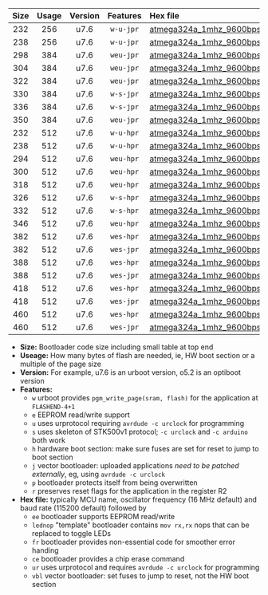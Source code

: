 |Size|Usage|Version|Features|Hex file|
|:-:|:-:|:-:|:-:|:--|
|232|256|u7.6|`w-u-jpr`|[atmega324a_1mhz_9600bps_ur_vbl.hex](https://raw.githubusercontent.com/stefanrueger/urboot/main//atmega324a_1mhz_9600bps_ur_vbl.hex)|
|238|256|u7.6|`w-u-jpr`|[atmega324a_1mhz_9600bps_lednop_ur_vbl.hex](https://raw.githubusercontent.com/stefanrueger/urboot/main//atmega324a_1mhz_9600bps_lednop_ur_vbl.hex)|
|298|384|u7.6|`weu-jpr`|[atmega324a_1mhz_9600bps_ee_ur_vbl.hex](https://raw.githubusercontent.com/stefanrueger/urboot/main//atmega324a_1mhz_9600bps_ee_ur_vbl.hex)|
|304|384|u7.6|`weu-jpr`|[atmega324a_1mhz_9600bps_ee_lednop_ur_vbl.hex](https://raw.githubusercontent.com/stefanrueger/urboot/main//atmega324a_1mhz_9600bps_ee_lednop_ur_vbl.hex)|
|322|384|u7.6|`weu-jpr`|[atmega324a_1mhz_9600bps_ee_lednop_fr_ur_vbl.hex](https://raw.githubusercontent.com/stefanrueger/urboot/main//atmega324a_1mhz_9600bps_ee_lednop_fr_ur_vbl.hex)|
|330|384|u7.6|`w-s-jpr`|[atmega324a_1mhz_9600bps_vbl.hex](https://raw.githubusercontent.com/stefanrueger/urboot/main//atmega324a_1mhz_9600bps_vbl.hex)|
|336|384|u7.6|`w-s-jpr`|[atmega324a_1mhz_9600bps_lednop_vbl.hex](https://raw.githubusercontent.com/stefanrueger/urboot/main//atmega324a_1mhz_9600bps_lednop_vbl.hex)|
|350|384|u7.6|`weu-jpr`|[atmega324a_1mhz_9600bps_ee_lednop_fr_ce_ur_vbl.hex](https://raw.githubusercontent.com/stefanrueger/urboot/main//atmega324a_1mhz_9600bps_ee_lednop_fr_ce_ur_vbl.hex)|
|232|512|u7.6|`w-u-hpr`|[atmega324a_1mhz_9600bps_ur.hex](https://raw.githubusercontent.com/stefanrueger/urboot/main//atmega324a_1mhz_9600bps_ur.hex)|
|238|512|u7.6|`w-u-hpr`|[atmega324a_1mhz_9600bps_lednop_ur.hex](https://raw.githubusercontent.com/stefanrueger/urboot/main//atmega324a_1mhz_9600bps_lednop_ur.hex)|
|294|512|u7.6|`weu-hpr`|[atmega324a_1mhz_9600bps_ee_ur.hex](https://raw.githubusercontent.com/stefanrueger/urboot/main//atmega324a_1mhz_9600bps_ee_ur.hex)|
|300|512|u7.6|`weu-hpr`|[atmega324a_1mhz_9600bps_ee_lednop_ur.hex](https://raw.githubusercontent.com/stefanrueger/urboot/main//atmega324a_1mhz_9600bps_ee_lednop_ur.hex)|
|318|512|u7.6|`weu-hpr`|[atmega324a_1mhz_9600bps_ee_lednop_fr_ur.hex](https://raw.githubusercontent.com/stefanrueger/urboot/main//atmega324a_1mhz_9600bps_ee_lednop_fr_ur.hex)|
|326|512|u7.6|`w-s-hpr`|[atmega324a_1mhz_9600bps.hex](https://raw.githubusercontent.com/stefanrueger/urboot/main//atmega324a_1mhz_9600bps.hex)|
|332|512|u7.6|`w-s-hpr`|[atmega324a_1mhz_9600bps_lednop.hex](https://raw.githubusercontent.com/stefanrueger/urboot/main//atmega324a_1mhz_9600bps_lednop.hex)|
|346|512|u7.6|`weu-hpr`|[atmega324a_1mhz_9600bps_ee_lednop_fr_ce_ur.hex](https://raw.githubusercontent.com/stefanrueger/urboot/main//atmega324a_1mhz_9600bps_ee_lednop_fr_ce_ur.hex)|
|382|512|u7.6|`wes-hpr`|[atmega324a_1mhz_9600bps_ee.hex](https://raw.githubusercontent.com/stefanrueger/urboot/main//atmega324a_1mhz_9600bps_ee.hex)|
|382|512|u7.6|`wes-jpr`|[atmega324a_1mhz_9600bps_ee_vbl.hex](https://raw.githubusercontent.com/stefanrueger/urboot/main//atmega324a_1mhz_9600bps_ee_vbl.hex)|
|388|512|u7.6|`wes-hpr`|[atmega324a_1mhz_9600bps_ee_lednop.hex](https://raw.githubusercontent.com/stefanrueger/urboot/main//atmega324a_1mhz_9600bps_ee_lednop.hex)|
|388|512|u7.6|`wes-jpr`|[atmega324a_1mhz_9600bps_ee_lednop_vbl.hex](https://raw.githubusercontent.com/stefanrueger/urboot/main//atmega324a_1mhz_9600bps_ee_lednop_vbl.hex)|
|418|512|u7.6|`wes-hpr`|[atmega324a_1mhz_9600bps_ee_lednop_fr.hex](https://raw.githubusercontent.com/stefanrueger/urboot/main//atmega324a_1mhz_9600bps_ee_lednop_fr.hex)|
|418|512|u7.6|`wes-jpr`|[atmega324a_1mhz_9600bps_ee_lednop_fr_vbl.hex](https://raw.githubusercontent.com/stefanrueger/urboot/main//atmega324a_1mhz_9600bps_ee_lednop_fr_vbl.hex)|
|460|512|u7.6|`wes-hpr`|[atmega324a_1mhz_9600bps_ee_lednop_fr_ce.hex](https://raw.githubusercontent.com/stefanrueger/urboot/main//atmega324a_1mhz_9600bps_ee_lednop_fr_ce.hex)|
|460|512|u7.6|`wes-jpr`|[atmega324a_1mhz_9600bps_ee_lednop_fr_ce_vbl.hex](https://raw.githubusercontent.com/stefanrueger/urboot/main//atmega324a_1mhz_9600bps_ee_lednop_fr_ce_vbl.hex)|

- **Size:** Bootloader code size including small table at top end
- **Useage:** How many bytes of flash are needed, ie, HW boot section or a multiple of the page size
- **Version:** For example, u7.6 is an urboot version, o5.2 is an optiboot version
- **Features:**
  + `w` urboot provides `pgm_write_page(sram, flash)` for the application at `FLASHEND-4+1`
  + `e` EEPROM read/write support
  + `u` uses urprotocol requiring `avrdude -c urclock` for programming
  + `s` uses skeleton of STK500v1 protocol; `-c urclock` and `-c arduino` both work
  + `h` hardware boot section: make sure fuses are set for reset to jump to boot section
  + `j` vector bootloader: uploaded applications *need to be patched externally*, eg, using `avrdude -c urclock`
  + `p` bootloader protects itself from being overwritten
  + `r` preserves reset flags for the application in the register R2
- **Hex file:** typically MCU name, oscillator frequency (16 MHz default) and baud rate (115200 default) followed by
  + `ee` bootloader supports EEPROM read/write
  + `lednop` "template" bootloader contains `mov rx,rx` nops that can be replaced to toggle LEDs
  + `fr` bootloader provides non-essential code for smoother error handing
  + `ce` bootloader provides a chip erase command
  + `ur` uses urprotocol and requires `avrdude -c urclock` for programming
  + `vbl` vector bootloader: set fuses to jump to reset, not the HW boot section
